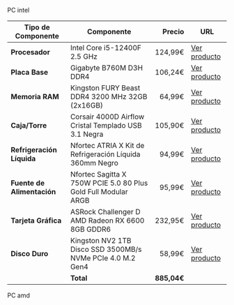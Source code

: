 PC intel

| Tipo de Componente       | Componente                                         | Precio  | URL                      |
|--------------------------|----------------------------------------------------|--------:|--------------------------|
| **Procesador**           | Intel Core i5-12400F 2.5 GHz                       | 124,99€ | [Ver producto](https://www.pccomponentes.com/intel-core-i5-12400f-25-ghz) |
| **Placa Base**           | Gigabyte B760M D3H DDR4                            | 106,24€ | [Ver producto](https://www.pccomponentes.com/gigabyte-b760m-ds3h-ddr4) |
| **Memoria RAM**          | Kingston FURY Beast DDR4 3200 MHz 32GB (2x16GB)    | 64,99€  | [Ver producto](https://www.pccomponentes.com/kingston-fury-beast-ddr4-3200-mhz-32gb-2x16gb-cl16) |
| **Caja/Torre**           | Corsair 4000D Airflow Cristal Templado USB 3.1 Negra | 105,90€ | [Ver producto](https://www.pccomponentes.com/corsair-4000d-airflow-cristal-templado-usb-31-negra) |
| **Refrigeración Líquida**| Nfortec ATRIA X Kit de Refrigeración Líquida 360mm Negro | 94,99€ | [Ver producto](https://www.pccomponentes.com/nfortec-atria-x-kit-de-refrigeracion-liquida-360mm-negro) |
| **Fuente de Alimentación** | Nfortec Sagitta X 750W PCIE 5.0 80 Plus Gold Full Modular ARGB | 95,99€  | [Ver producto](https://www.pccomponentes.com/fuente-alimentacion-nfortec-sagitta-x2-pcie-51-atx-31-750w-80-plus-gold-full-modular) |
| **Tarjeta Gráfica**      | ASRock Challenger D AMD Radeon RX 6600 8GB GDDR6   | 232,95€ | [Ver producto](https://www.pccomponentes.com/asrock-challenger-d-amd-radeon-rx-6600-8-gb-gddr6) |
| **Disco Duro**          | Kingston NV2 1TB Disco SSD 3500MB/s NVMe PCIe 4.0 M.2 Gen4 | 58,99€  | [Ver producto](https://www.pccomponentes.com/disco-duro-kingston-nv2-1tb-disco-ssd-3500mb-s-nvme-pcie-40-m2-gen4) |
|                          | **Total**                                          | **885,04€** |                          |




PC amd 

